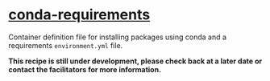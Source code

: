 # [conda-requirements](/software/Conda/conda-requirements)

Container definition file for installing packages using conda and a requirements `environment.yml` file.

**This recipe is still under development, please check back at a later date or contact the facilitators for more information.**

